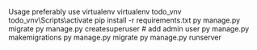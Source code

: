 Usage
preferably use virtualenv
virtualenv todo_vnv
todo_vnv\Scripts\activate
pip install -r requirements.txt
py manage.py migrate
py manage.py createsuperuser # add admin user
py manage.py makemigrations
py manage.py migrate
py manage.py runserver
    		
